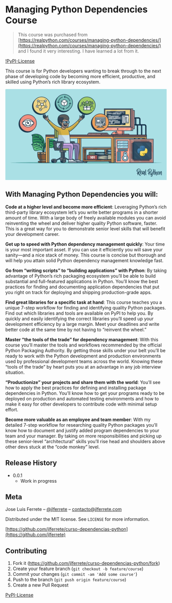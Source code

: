 # Managing Python Dependencies Course
> This course was purchased from [https://realpython.com/courses/managing-python-dependencies/](https://realpython.com/courses/managing-python-dependencies/) and I found it very interesting. I have learned a lot from it.

[!PyPI-License](https://img.shields.io/pypi/l/curso)

This course is for Python developers wanting to break through to the next phase of developing code by becoming more efficient, productive, and skilled using Python’s rich library ecosystem.

![](header.png)

## With Managing Python Dependencies you will:

**Code at a higher level and become more efficient**: Leveraging Python’s rich third-party library ecosystem let’s you write better programs in a shorter amount of time. With a large body of freely available modules you can avoid reinventing the wheel and deliver higher quality Python software, faster. This is a great way for you to demonstrate senior level skills that will benefit your development career.

**Get up to speed with Python dependency management quickly**: Your time is your most important asset. If you can use it efficiently you will save your sanity—and a nice stack of money. This course is concise but thorough and will help you attain solid Python dependency management knowledge fast.

**Go from “writing scripts” to “building applications” with Python**: By taking advantage of Python’s rich packaging ecosystem you’ll be able to build substantial and full-featured applications in Python. You’ll know the best practices for finding and documenting application dependencies that put you right on track for deploying and shipping production-grade apps.

**Find great libraries for a specific task at hand**: This course teaches you a unique 7-step workflow for finding and identifying quality Python packages. Find out which libraries and tools are available on PyPI to help you. By quickly and easily identifying the correct libraries you’ll speed up your development efficiency by a large margin. Meet your deadlines and write better code at the same time by not having to “reinvent the wheel.”

**Master “the tools of the trade” for dependency management**: With this course you’ll master the tools and workflows recommended by the official Python Packaging Authority. By getting those skills under your belt you’ll be ready to work with the Python development and production environments used by professional development teams across the world. Knowing these “tools of the trade” by heart puts you at an advantage in any job interview situation.

**“Productionize” your projects and share them with the world**: You’ll see how to apply the best practices for defining and installing package dependencies in Python. You’ll know how to get your programs ready to be deployed on production and automated testing environments and how to make it easy for other developers to contribute code with minimal setup effort.

**Become more valuable as an employee and team member**: With my detailed 7-step workflow for researching quality Python packages you’ll know how to document and justify added program dependencies to your team and your manager. By taking on more responsibilities and picking up these senior-level “architectural” skills you’ll rise head and shoulders above other devs stuck at the “code monkey” level.

## Release History

* 0.0.1
    * Work in progress

## Meta

Jose Luis Ferrete – [@jlferrete](https://twitter.com/jlferrete) – contacto@jlferrete.com

Distributed under the MIT license. See ``LICENSE`` for more information.

[https://github.com/jlferrete/curso-dependencias-python](https://github.com/jlferrete)

## Contributing

1. Fork it (<https://github.com/jlferrete/curso-dependencias-python/fork>)
2. Create your feature branch (`git checkout -b feature/course`)
3. Commit your changes (`git commit -am 'Add some course'`)
4. Push to the branch (`git push origin feature/course`)
5. Create a new Pull Request

<!-- Markdown link & img dfn's -->
[npm-image]: https://img.shields.io/npm/v/datadog-metrics.svg?style=flat-square
[npm-url]: https://npmjs.org/package/datadog-metrics
[npm-downloads]: https://img.shields.io/npm/dm/datadog-metrics.svg?style=flat-square
[wiki]: https://github.com/yourname/yourproject/wiki
[PyPI-License](https://img.shields.io/pypi/l/curso)